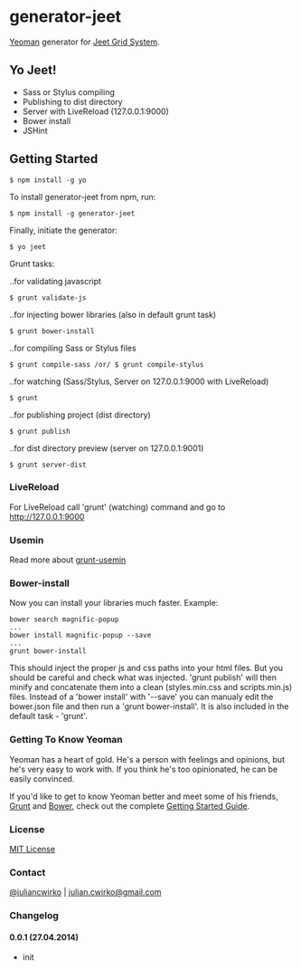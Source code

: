 # generator-jeet

[Yeoman](http://yeoman.io) generator for [Jeet Grid System](http://jeet.gs/).


## Yo Jeet!
* Sass or Stylus compiling
* Publishing to dist directory
* Server with LiveReload (127.0.0.1:9000)
* Bower install
* JSHint

## Getting Started

```
$ npm install -g yo
```

To install generator-jeet from npm, run:

```
$ npm install -g generator-jeet
```

Finally, initiate the generator:

```
$ yo jeet
```

Grunt tasks:

..for validating javascript
```
$ grunt validate-js
```
..for injecting bower libraries (also in default grunt task)
```
$ grunt bower-install
```
..for compiling Sass or Stylus files
```
$ grunt compile-sass /or/ $ grunt compile-stylus
```
..for watching (Sass/Stylus, Server on 127.0.0.1:9000 with LiveReload)
```
$ grunt
```
..for publishing project (dist directory)
```
$ grunt publish
```
..for dist directory preview (server on 127.0.0.1:9001)
```
$ grunt server-dist
```

### LiveReload

For LiveReload call 'grunt' (watching) command and go to http://127.0.0.1:9000

### Usemin

Read more about [grunt-usemin](https://github.com/yeoman/grunt-usemin)

### Bower-install

Now you can install your libraries much faster. Example: 
```
bower search magnific-popup
...
bower install magnific-popup --save
...
grunt bower-install
```
This should inject the proper js and css paths into your html files. But you should be careful and check what was injected.
'grunt publish' will then minify and concatenate them into a clean (styles.min.css and scripts.min.js) files.
Instead of a 'bower install' with '--save' you can manualy edit the bower.json file and then run a 'grunt bower-install'. It is also included in the default task - 'grunt'.

### Getting To Know Yeoman

Yeoman has a heart of gold. He's a person with feelings and opinions, but he's very easy to work with. If you think he's too opinionated, he can be easily convinced.

If you'd like to get to know Yeoman better and meet some of his friends, [Grunt](http://gruntjs.com) and [Bower](http://bower.io), check out the complete [Getting Started Guide](https://github.com/yeoman/yeoman/wiki/Getting-Started).

### License

[MIT License](http://en.wikipedia.org/wiki/MIT_License)

### Contact

[@juliancwirko](https://twitter.com/JulianCwirko) | [julian.cwirko@gmail.com](mailto:julian.cwirko@gmail.com)

### Changelog

#### 0.0.1 (27.04.2014)

- init
